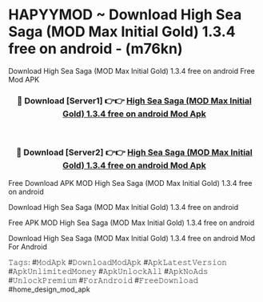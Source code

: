 # HAPYYMOD ~ Download High Sea Saga (MOD Max Initial Gold) 1.3.4 free on android - (m76kn)
Download High Sea Saga (MOD Max Initial Gold) 1.3.4 free on android Free Mod APK

<div align="center">
<h3>🔴 Download [Server1] 👉👉 <a href="https://apk-comot.site?title=High_Sea_Saga_(MOD_Max_Initial_Gold)_1.3.4_free_on_android">High Sea Saga (MOD Max Initial Gold) 1.3.4 free on android Mod Apk</a></h3><br>

<h3>🔴 Download [Server2] 👉👉 <a href="https://apk-comot.site?title=High_Sea_Saga_(MOD_Max_Initial_Gold)_1.3.4_free_on_android">High Sea Saga (MOD Max Initial Gold) 1.3.4 free on android Mod Apk</a></h3>
</div>


Free Download APK MOD High Sea Saga (MOD Max Initial Gold) 1.3.4 free on android

Download High Sea Saga (MOD Max Initial Gold) 1.3.4 free on android 

Free APK MOD High Sea Saga (MOD Max Initial Gold) 1.3.4 free on android 

Download High Sea Saga (MOD Max Initial Gold) 1.3.4 free on android Mod For Android

𝚃𝚊𝚐𝚜: #𝙼𝚘𝚍𝙰𝚙𝚔 #𝙳𝚘𝚠𝚗𝚕𝚘𝚊𝚍𝙼𝚘𝚍𝙰𝚙𝚔 #𝙰𝚙𝚔𝙻𝚊𝚝𝚎𝚜𝚝𝚅𝚎𝚛𝚜𝚒𝚘𝚗 #𝙰𝚙𝚔𝚄𝚗𝚕𝚒𝚖𝚒𝚝𝚎𝚍𝙼𝚘𝚗𝚎𝚢 #𝙰𝚙𝚔𝚄𝚗𝚕𝚘𝚌𝚔𝙰𝚕𝚕 #𝙰𝚙𝚔𝙽𝚘𝙰𝚍𝚜 #𝚄𝚗𝚕𝚘𝚌𝚔𝙿𝚛𝚎𝚖𝚒𝚞𝚖 #𝙵𝚘𝚛𝙰𝚗𝚍𝚛𝚘𝚒𝚍 #𝙵𝚛𝚎𝚎𝙳𝚘𝚠𝚗𝚕𝚘𝚊𝚍 #home_design_mod_apk